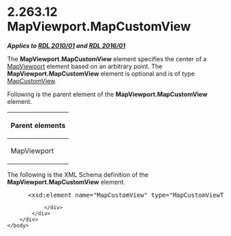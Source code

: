 <html dir="LTR" xmlns:mshelp="http://msdn.microsoft.com/mshelp" xmlns:ddue="http://ddue.schemas.microsoft.com/authoring/2003/5" xmlns:xlink="http://www.w3.org/1999/xlink" xmlns:tool="http://www.microsoft.com/tooltip">
    <head>
        <meta http-equiv="Content-Type" content="text/html; CHARSET=utf-8"></meta>
        <meta name="save" content="history"></meta>
        <title>2.263.12 MapViewport.MapCustomView</title>
        <xml>
            <mshelp:toctitle title="2.263.12 MapViewport.MapCustomView"></mshelp:toctitle>
            <mshelp:rltitle title="[MS-RDL]: MapViewport.MapCustomView"></mshelp:rltitle>
            <mshelp:keyword index="A" term="f7f16084-9359-4aff-a762-e405858f946b"></mshelp:keyword>
            <mshelp:attr name="DCSext.ContentType" value="open specification"></mshelp:attr>
            <mshelp:attr name="AssetID" value="f7f16084-9359-4aff-a762-e405858f946b"></mshelp:attr>
            <mshelp:attr name="TopicType" value="kbRef"></mshelp:attr>
            <mshelp:attr name="DCSext.Title" value="[MS-RDL]: MapViewport.MapCustomView" />
        </xml>
    </head>
    <body>
        <div id="header">
            <h1 class="heading">2.263.12 MapViewport.MapCustomView</h1>
        </div>
        <div id="mainSection">
            <div id="mainBody">
                <div id="allHistory" class="saveHistory"></div>
                <div id="sectionSection0" class="section" name="collapseableSection">
                    

<p><b><i>Applies to </i></b><a href="3428e690-a348-4ec7-8a6a-8efb42d2cdee.html"><b><i>RDL 2010/01</i></b></a><b><i>
and </i></b><a href="52ce3983-2bfc-4e72-9359-42aaf5fe4509.html"><b><i>RDL 2016/01</i></b></a></p>

<p>The <b>MapViewport.MapCustomView</b> element specifies the
center of a <a href="55679f1a-a5b6-4b08-b284-ff6e27deedb4.html">MapViewport</a>
element based on an arbitrary point. The <b>MapViewport.MapCustomView</b>
element is optional and is of type <a href="21154ffd-ecd3-4e2f-ae18-f056a5350467.html">MapCustomView</a>.</p>

<p>Following is the parent element of the <b>MapViewport.MapCustomView</b>
element.</p>

<table>
 <thead>
  <tr>
   <th>
   <p>Parent elements</p>
   </th>
  </tr>
 </thead>
 <tr>
  <td>
  <p>MapViewport</p>
  </td>
 </tr>
</table>

<p>The following is the XML Schema definition of the <b>MapViewport.MapCustomView</b>
element.</p>

<dl>
<dd>
<div><pre> &lt;xsd:element name=&quot;MapCustomView&quot; type=&quot;MapCustomViewType&quot; minOccurs=&quot;0&quot; /&gt;
</pre></div>
</dd></dl>


                </div>
            </div>
        </div>
    </body>
</html>